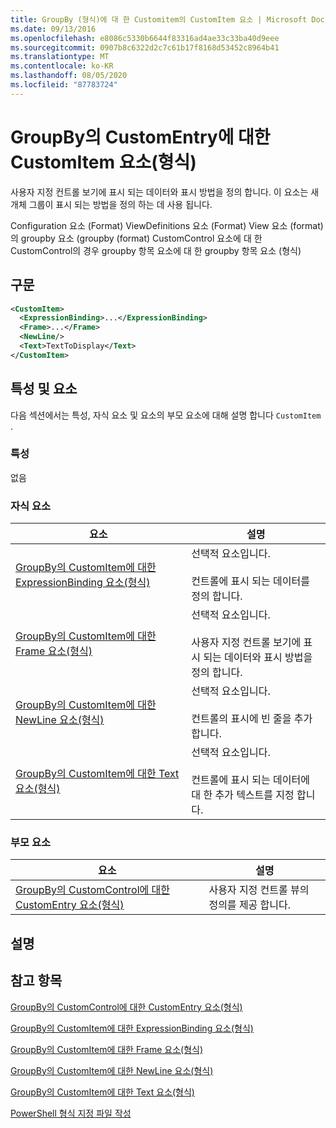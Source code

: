 ```yaml
---
title: GroupBy (형식)에 대 한 Customitem의 CustomItem 요소 | Microsoft Docs
ms.date: 09/13/2016
ms.openlocfilehash: e8086c5330b6644f83316ad4ae33c33ba40d9eee
ms.sourcegitcommit: 0907b8c6322d2c7c61b17f8168d53452c8964b41
ms.translationtype: MT
ms.contentlocale: ko-KR
ms.lasthandoff: 08/05/2020
ms.locfileid: "87783724"
---
```

# <a name="customitem-element-for-customentry-for-groupby-format"></a>GroupBy의 CustomEntry에 대한 CustomItem 요소(형식)

사용자 지정 컨트롤 보기에 표시 되는 데이터와 표시 방법을 정의 합니다. 이 요소는 새 개체 그룹이 표시 되는 방법을 정의 하는 데 사용 됩니다.

Configuration 요소 (Format) ViewDefinitions 요소 (Format) View 요소 (format)의 groupby 요소 (groupby (format) CustomControl 요소에 대 한 CustomControl의 경우 groupby 항목 요소에 대 한 groupby 항목 요소 (형식)

## <a name="syntax"></a>구문

```xml
<CustomItem>
  <ExpressionBinding>...</ExpressionBinding>
  <Frame>...</Frame>
  <NewLine/>
  <Text>TextToDisplay</Text>
</CustomItem>
```

## <a name="attributes-and-elements"></a>특성 및 요소

다음 섹션에서는 특성, 자식 요소 및 요소의 부모 요소에 대해 설명 합니다 `CustomItem` .

### <a name="attributes"></a>특성

없음

### <a name="child-elements"></a>자식 요소

|요소|설명|
|-------------|-----------------|
|[GroupBy의 CustomItem에 대한 ExpressionBinding 요소(형식)](./expressionbinding-element-for-customitem-for-groupby-format.md)|선택적 요소입니다.<br /><br /> 컨트롤에 표시 되는 데이터를 정의 합니다.|
|[GroupBy의 CustomItem에 대한 Frame 요소(형식)](./frame-element-for-customitem-for-groupby-format.md)|선택적 요소입니다.<br /><br /> 사용자 지정 컨트롤 보기에 표시 되는 데이터와 표시 방법을 정의 합니다.|
|[GroupBy의 CustomItem에 대한 NewLine 요소(형식)](./newline-element-for-customitem-for-groupby-format.md)|선택적 요소입니다.<br /><br /> 컨트롤의 표시에 빈 줄을 추가 합니다.|
|[GroupBy의 CustomItem에 대한 Text 요소(형식)](./text-element-for-customitem-for-groupby-format.md)|선택적 요소입니다.<br /><br /> 컨트롤에 표시 되는 데이터에 대 한 추가 텍스트를 지정 합니다.|

### <a name="parent-elements"></a>부모 요소

|요소|설명|
|-------------|-----------------|
|[GroupBy의 CustomControl에 대한 CustomEntry 요소(형식)](./customentry-element-for-customcontrol-for-groupby-format.md)|사용자 지정 컨트롤 뷰의 정의를 제공 합니다.|

## <a name="remarks"></a>설명

## <a name="see-also"></a>참고 항목

[GroupBy의 CustomControl에 대한 CustomEntry 요소(형식)](./customentry-element-for-customcontrol-for-groupby-format.md)

[GroupBy의 CustomItem에 대한 ExpressionBinding 요소(형식)](./expressionbinding-element-for-customitem-for-groupby-format.md)

[GroupBy의 CustomItem에 대한 Frame 요소(형식)](./frame-element-for-customitem-for-groupby-format.md)

[GroupBy의 CustomItem에 대한 NewLine 요소(형식)](./newline-element-for-customitem-for-groupby-format.md)

[GroupBy의 CustomItem에 대한 Text 요소(형식)](./text-element-for-customitem-for-groupby-format.md)

[PowerShell 형식 지정 파일 작성](./writing-a-powershell-formatting-file.md)
